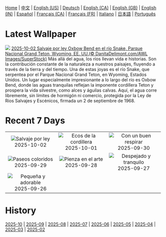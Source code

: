 [Home](../README.md) | [中文](zh-CN.md) | [English (US)](en-US.md) | [Deutsch](de-DE.md) | [English (CA)](en-CA.md) | [English (GB)](en-GB.md) | [English (IN)](en-IN.md) | [Español](es-ES.md) | [Français (CA)](fr-CA.md) | [Français (FR)](fr-FR.md) | [Italiano](it-IT.md) | [日本語](ja-JP.md) | [Português](pt-BR.md)

# Latest Wallpaper
![](https://www.bing.com/th?id=OHR.OxbowBend_ES-ES2093724420_UHD.jpg)
[2025-10-02 Salvaje por ley Oxbow Bend en el río Snake, Parque Nacional Grand Teton, Wyoming, EE. UU.(© DanitaDelimont.com/AWL Images/SuperStock)](https://www.bing.com/th?id=OHR.OxbowBend_ES-ES2093724420_UHD.jpg)
Más allá del agua, los ríos llevan vida e historias. Son la contribución constante de la naturaleza a nuestros paisajes, fluyendo a través de la tierra y del tiempo. Una de estas joyas es el río Snake, que serpentea por el Parque Nacional Grand Teton, en Wyoming, Estados Unidos. Un lugar especialmente impresionante a lo largo del río es Oxbow Bend, donde las aguas tranquilas reflejan la imponente cordillera Teton y prospera la vida silvestre, como alces y águilas calvas. Aquí, el agua corre libremente, sin límites de hormigón ni comercio, protegida por la Ley de Ríos Salvajes y Escénicos, firmada un 2 de septiembre de 1968.

# Recent 7 Days
|  |  |  |
|:---:|:---:|:---:|
| ![](https://www.bing.com/th?id=OHR.OxbowBend_ES-ES2093724420_400x240.jpg "Salvaje por ley") 2025-10-02 | ![](https://www.bing.com/th?id=OHR.YosemiteClark_ES-ES0823562766_400x240.jpg "Ecos de la cordillera") 2025-10-01 | ![](https://www.bing.com/th?id=OHR.EucalyptusKoala_ES-ES0797719606_400x240.jpg "Con un buen respirar") 2025-09-30 |
| ![](https://www.bing.com/th?id=OHR.HoutenHouses_ES-ES0772668707_400x240.jpg "Paseos coloridos") 2025-09-29 | ![](https://www.bing.com/th?id=OHR.PienzaItaly_ES-ES1965715400_400x240.jpg "Pienza en el arte") 2025-09-28 | ![](https://www.bing.com/th?id=OHR.TankLakes_ES-ES1860818071_400x240.jpg "Despejado y tranquilo") 2025-09-27 |
| ![](https://www.bing.com/th?id=OHR.AutumnChipmunk_ES-ES0673938292_400x240.jpg "Pequeña y adorable") 2025-09-26 |  |  |

# History
[2025-10](../archives/wallpaper/es-ES/w_2025_10.md) | [2025-09](../archives/wallpaper/es-ES/w_2025_09.md) | [2025-08](../archives/wallpaper/es-ES/w_2025_08.md) | [2025-07](../archives/wallpaper/es-ES/w_2025_07.md) | [2025-06](../archives/wallpaper/es-ES/w_2025_06.md) | [2025-05](../archives/wallpaper/es-ES/w_2025_05.md) | [2025-04](../archives/wallpaper/es-ES/w_2025_04.md) | [2025-03](../archives/wallpaper/es-ES/w_2025_03.md) | [2025-02](../archives/wallpaper/es-ES/w_2025_02.md)
